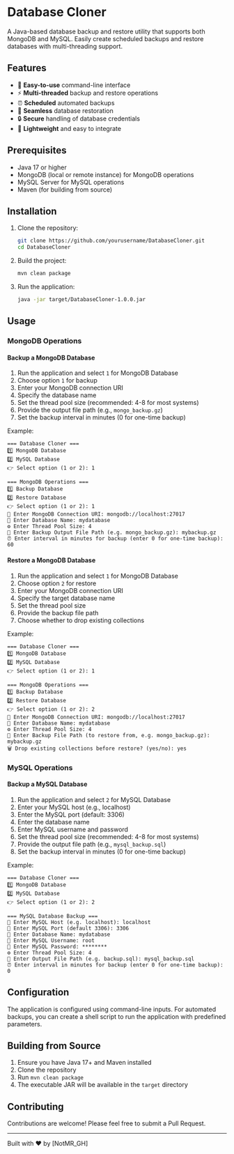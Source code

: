# Database Cloner

A Java-based database backup and restore utility that supports both MongoDB and MySQL. Easily create scheduled backups and restore databases with multi-threading support.

## Features

- 🚀 **Easy-to-use** command-line interface
- ⚡ **Multi-threaded** backup and restore operations
- ⏰ **Scheduled** automated backups
- 🔄 **Seamless** database restoration
- 🔒 **Secure** handling of database credentials
- 🧩 **Lightweight** and easy to integrate

## Prerequisites

- Java 17 or higher
- MongoDB (local or remote instance) for MongoDB operations
- MySQL Server for MySQL operations
- Maven (for building from source)

## Installation

1. Clone the repository:
   ```bash
   git clone https://github.com/yourusername/DatabaseCloner.git
   cd DatabaseCloner
   ```

2. Build the project:
   ```bash
   mvn clean package
   ```

3. Run the application:
   ```bash
   java -jar target/DatabaseCloner-1.0.0.jar
   ```

## Usage

### MongoDB Operations

#### Backup a MongoDB Database

1. Run the application and select `1` for MongoDB Database
2. Choose option `1` for backup
3. Enter your MongoDB connection URI
4. Specify the database name
5. Set the thread pool size (recommended: 4-8 for most systems)
6. Provide the output file path (e.g., `mongo_backup.gz`)
7. Set the backup interval in minutes (0 for one-time backup)

Example:
```
=== Database Cloner ===
1️⃣ MongoDB Database
2️⃣ MySQL Database
👉 Select option (1 or 2): 1

=== MongoDB Operations ===
1️⃣ Backup Database
2️⃣ Restore Database
👉 Select option (1 or 2): 1
🔗 Enter MongoDB Connection URI: mongodb://localhost:27017
📂 Enter Database Name: mydatabase
⚙️ Enter Thread Pool Size: 4
💾 Enter Backup Output File Path (e.g. mongo_backup.gz): mybackup.gz
⏰ Enter interval in minutes for backup (enter 0 for one-time backup): 60
```

#### Restore a MongoDB Database

1. Run the application and select `1` for MongoDB Database
2. Choose option `2` for restore
3. Enter your MongoDB connection URI
4. Specify the target database name
5. Set the thread pool size
6. Provide the backup file path
7. Choose whether to drop existing collections

Example:
```
=== Database Cloner ===
1️⃣ MongoDB Database
2️⃣ MySQL Database
👉 Select option (1 or 2): 1

=== MongoDB Operations ===
1️⃣ Backup Database
2️⃣ Restore Database
👉 Select option (1 or 2): 2
🔗 Enter MongoDB Connection URI: mongodb://localhost:27017
📂 Enter Database Name: mydatabase
⚙️ Enter Thread Pool Size: 4
💾 Enter Backup File Path (to restore from, e.g. mongo_backup.gz): mybackup.gz
🗑️ Drop existing collections before restore? (yes/no): yes
```

### MySQL Operations

#### Backup a MySQL Database

1. Run the application and select `2` for MySQL Database
2. Enter your MySQL host (e.g., localhost)
3. Enter the MySQL port (default: 3306)
4. Enter the database name
5. Enter MySQL username and password
6. Set the thread pool size (recommended: 4-8 for most systems)
7. Provide the output file path (e.g., `mysql_backup.sql`)
8. Set the backup interval in minutes (0 for one-time backup)

Example:
```
=== Database Cloner ===
1️⃣ MongoDB Database
2️⃣ MySQL Database
👉 Select option (1 or 2): 2

=== MySQL Database Backup ===
🔗 Enter MySQL Host (e.g. localhost): localhost
🔢 Enter MySQL Port (default 3306): 3306
📂 Enter Database Name: mydatabase
👤 Enter MySQL Username: root
🔑 Enter MySQL Password: ********
⚙️ Enter Thread Pool Size: 4
💾 Enter Output File Path (e.g. backup.sql): mysql_backup.sql
⏰ Enter interval in minutes for backup (enter 0 for one-time backup): 0
```

## Configuration

The application is configured using command-line inputs. For automated backups, you can create a shell script to run the application with predefined parameters.

## Building from Source

1. Ensure you have Java 17+ and Maven installed
2. Clone the repository
3. Run `mvn clean package`
4. The executable JAR will be available in the `target` directory

## Contributing

Contributions are welcome! Please feel free to submit a Pull Request.

---

Built with ❤️ by [NotMR_GH]
